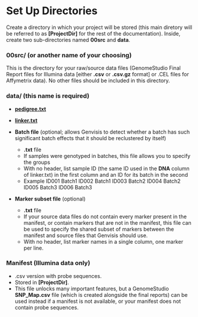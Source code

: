 # Set Up Directories

Create a directory in which your project will be stored (this main diretory will be referred to as **[ProjectDir]** for the rest of the documentation). Inside, create two sub-directories named **00src** and **data**.

### **00src/** (or another name of your choosing)
This is the directory for your raw/source data files (GenomeStudio Final Report files for Illumina data [either **.csv** or **.csv.gz** format] or .CEL files for Affymetrix data). No other files should be included in this directory.

### **data/** (this name is required)
- **[pedigree.txt](../#/documentation/GetStarted--set-up-pedigree-and-linker)**
- **[linker.txt ](../#/documentation/GetStarted--set-up-pedigree-and-linker)**
- **Batch file** (optional; allows Genvisis to detect whether a batch has such significant batch effects that it should be reclustered by itself)
    - **.txt** file
    - If samples were genotyped in batches, this file allows you to specify the groups
    - With no header, list sample ID (the same ID used in the **DNA** column of linker.txt) in the first column and an ID for its batch in the second
    - Example
                ID001 Batch1
                ID002 Batch1
                ID003 Batch2
                ID004 Batch2
                ID005 Batch3
                ID006 Batch3

- **Marker subset file** (optional)
    - **.txt** file
    - If your source data files do not contain every marker present in the manifest, or contain markers that are not in
    the manifest, this file can be used to specify the shared subset of markers between the manifest and source files that Genvisis should use.
    - With no header, list marker names in a single column, one marker per line.

### **Manifest** (Illumina data only)
- .csv version with probe sequences.
- Stored in **[ProjectDir]**.
- This file unlocks many important features, but a GenomeStudio **SNP_Map.csv** file (which is created alongside the final reports) can be used instead if a manifest is not available, or your manifest does not contain probe sequences.
